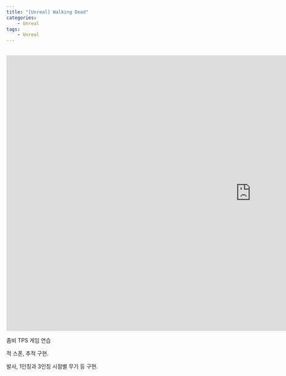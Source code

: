 ```yaml
---
title: "[Unreal] Walking Dead"
categories:
    - Unreal
tags:
    - Unreal
---
```


<br>
<iframe width="1280" height="720" src="https://www.youtube.com/embed/XXlZDm_hP3U" title="YouTube video player" frameborder="0" allow="accelerometer; autoplay; clipboard-write; encrypted-media; gyroscope; picture-in-picture" allowfullscreen></iframe>

<br>


좀비 TPS 게임 연습

적 스폰, 추적 구현.

발사, 1인칭과 3인칭 시점별 무기 등 구현.